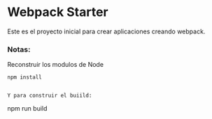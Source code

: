 # Webpack Starter

Este es el proyecto inicial para crear aplicaciones creando webpack.

### Notas:
Reconstruir los modulos de Node

```
npm install


Y para construir el buiild:

```
npm run build